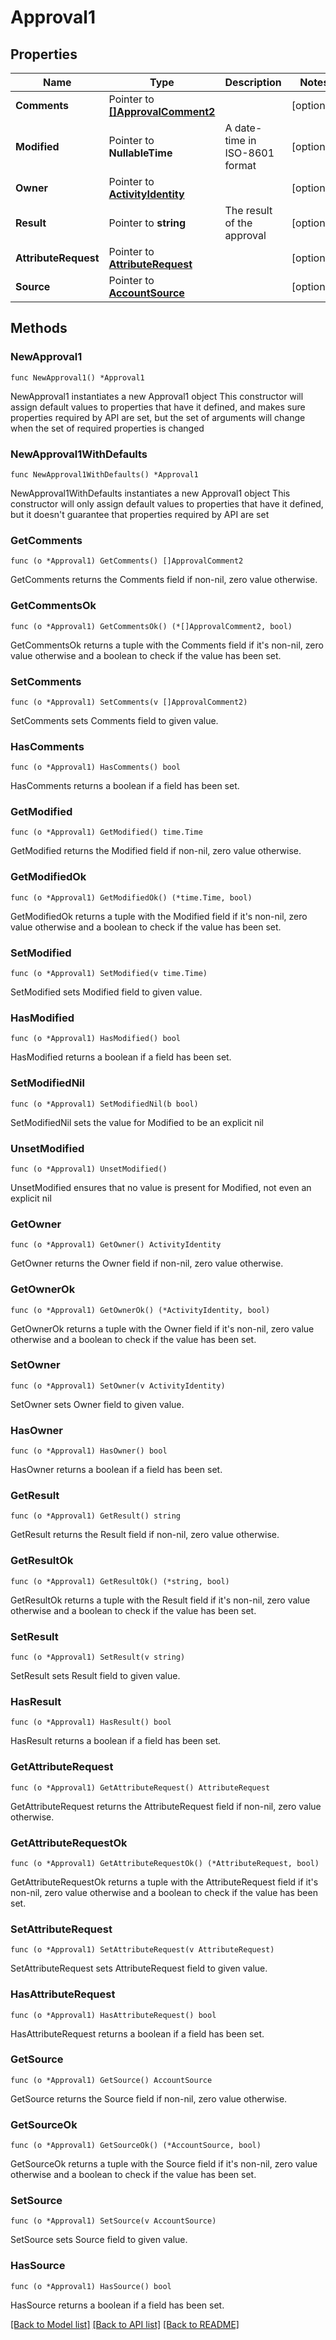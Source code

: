 # Approval1

## Properties

Name | Type | Description | Notes
------------ | ------------- | ------------- | -------------
**Comments** | Pointer to [**[]ApprovalComment2**](ApprovalComment2.md) |  | [optional] 
**Modified** | Pointer to **NullableTime** | A date-time in ISO-8601 format | [optional] 
**Owner** | Pointer to [**ActivityIdentity**](ActivityIdentity.md) |  | [optional] 
**Result** | Pointer to **string** | The result of the approval | [optional] 
**AttributeRequest** | Pointer to [**AttributeRequest**](AttributeRequest.md) |  | [optional] 
**Source** | Pointer to [**AccountSource**](AccountSource.md) |  | [optional] 

## Methods

### NewApproval1

`func NewApproval1() *Approval1`

NewApproval1 instantiates a new Approval1 object
This constructor will assign default values to properties that have it defined,
and makes sure properties required by API are set, but the set of arguments
will change when the set of required properties is changed

### NewApproval1WithDefaults

`func NewApproval1WithDefaults() *Approval1`

NewApproval1WithDefaults instantiates a new Approval1 object
This constructor will only assign default values to properties that have it defined,
but it doesn't guarantee that properties required by API are set

### GetComments

`func (o *Approval1) GetComments() []ApprovalComment2`

GetComments returns the Comments field if non-nil, zero value otherwise.

### GetCommentsOk

`func (o *Approval1) GetCommentsOk() (*[]ApprovalComment2, bool)`

GetCommentsOk returns a tuple with the Comments field if it's non-nil, zero value otherwise
and a boolean to check if the value has been set.

### SetComments

`func (o *Approval1) SetComments(v []ApprovalComment2)`

SetComments sets Comments field to given value.

### HasComments

`func (o *Approval1) HasComments() bool`

HasComments returns a boolean if a field has been set.

### GetModified

`func (o *Approval1) GetModified() time.Time`

GetModified returns the Modified field if non-nil, zero value otherwise.

### GetModifiedOk

`func (o *Approval1) GetModifiedOk() (*time.Time, bool)`

GetModifiedOk returns a tuple with the Modified field if it's non-nil, zero value otherwise
and a boolean to check if the value has been set.

### SetModified

`func (o *Approval1) SetModified(v time.Time)`

SetModified sets Modified field to given value.

### HasModified

`func (o *Approval1) HasModified() bool`

HasModified returns a boolean if a field has been set.

### SetModifiedNil

`func (o *Approval1) SetModifiedNil(b bool)`

 SetModifiedNil sets the value for Modified to be an explicit nil

### UnsetModified
`func (o *Approval1) UnsetModified()`

UnsetModified ensures that no value is present for Modified, not even an explicit nil
### GetOwner

`func (o *Approval1) GetOwner() ActivityIdentity`

GetOwner returns the Owner field if non-nil, zero value otherwise.

### GetOwnerOk

`func (o *Approval1) GetOwnerOk() (*ActivityIdentity, bool)`

GetOwnerOk returns a tuple with the Owner field if it's non-nil, zero value otherwise
and a boolean to check if the value has been set.

### SetOwner

`func (o *Approval1) SetOwner(v ActivityIdentity)`

SetOwner sets Owner field to given value.

### HasOwner

`func (o *Approval1) HasOwner() bool`

HasOwner returns a boolean if a field has been set.

### GetResult

`func (o *Approval1) GetResult() string`

GetResult returns the Result field if non-nil, zero value otherwise.

### GetResultOk

`func (o *Approval1) GetResultOk() (*string, bool)`

GetResultOk returns a tuple with the Result field if it's non-nil, zero value otherwise
and a boolean to check if the value has been set.

### SetResult

`func (o *Approval1) SetResult(v string)`

SetResult sets Result field to given value.

### HasResult

`func (o *Approval1) HasResult() bool`

HasResult returns a boolean if a field has been set.

### GetAttributeRequest

`func (o *Approval1) GetAttributeRequest() AttributeRequest`

GetAttributeRequest returns the AttributeRequest field if non-nil, zero value otherwise.

### GetAttributeRequestOk

`func (o *Approval1) GetAttributeRequestOk() (*AttributeRequest, bool)`

GetAttributeRequestOk returns a tuple with the AttributeRequest field if it's non-nil, zero value otherwise
and a boolean to check if the value has been set.

### SetAttributeRequest

`func (o *Approval1) SetAttributeRequest(v AttributeRequest)`

SetAttributeRequest sets AttributeRequest field to given value.

### HasAttributeRequest

`func (o *Approval1) HasAttributeRequest() bool`

HasAttributeRequest returns a boolean if a field has been set.

### GetSource

`func (o *Approval1) GetSource() AccountSource`

GetSource returns the Source field if non-nil, zero value otherwise.

### GetSourceOk

`func (o *Approval1) GetSourceOk() (*AccountSource, bool)`

GetSourceOk returns a tuple with the Source field if it's non-nil, zero value otherwise
and a boolean to check if the value has been set.

### SetSource

`func (o *Approval1) SetSource(v AccountSource)`

SetSource sets Source field to given value.

### HasSource

`func (o *Approval1) HasSource() bool`

HasSource returns a boolean if a field has been set.


[[Back to Model list]](../README.md#documentation-for-models) [[Back to API list]](../README.md#documentation-for-api-endpoints) [[Back to README]](../README.md)


